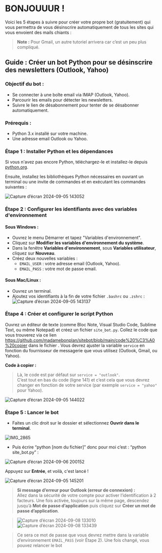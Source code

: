 # BONJOUUUR !

Voici les 5 étapes à suivre pour créer votre propre bot (gratuitement) qui vous permettra de vous désinscrire automatiquement de tous les sites qui vous envoient des mails chiants :

> **Note :** Pour Gmail, un autre tutoriel arrivera car c’est un peu plus compliqué.

## Guide : Créer un bot Python pour se désinscrire des newsletters (Outlook, Yahoo)

### Objectif du bot :
- Se connecter à une boîte email via IMAP (Outlook, Yahoo).
- Parcourir les emails pour détecter les newsletters.
- Suivre le lien de désabonnement pour tenter de se désabonner automatiquement.

### Prérequis :
- Python 3.x installé sur votre machine.
- Une adresse email Outlook ou Yahoo.

### Étape 1 : Installer Python et les dépendances
Si vous n'avez pas encore Python, téléchargez-le et installez-le depuis [python.org](https://www.python.org/downloads/).

Ensuite, installez les bibliothèques Python nécessaires en ouvrant un terminal ou une invite de commandes et en exécutant les commandes suivantes :

![Capture d’écran 2024-09-05 143052](https://github.com/user-attachments/assets/fc1b9b61-6012-4c3e-a696-38bb8ba549b9)

### Étape 2 : Configurer les identifiants avec des variables d'environnement

#### Sous Windows :
- Ouvrez le menu Démarrer et tapez "Variables d'environnement".
- Cliquez sur **Modifier les variables d'environnement du système**.
- Dans la fenêtre **Variables d'environnement**, sous **Variables utilisateur**, cliquez sur **Nouveau**.
- Créez deux nouvelles variables :
  - `EMAIL_USER` : votre adresse email (Outlook, Yahoo).
  - `EMAIL_PASS` : votre mot de passe email.

#### Sous Mac/Linux :
- Ouvrez un terminal.
- Ajoutez vos identifiants à la fin de votre fichier `.bashrc` ou `.zshrc` :
![Capture d’écran 2024-09-05 143137](https://github.com/user-attachments/assets/05ecb932-9c34-4e47-893f-44340aaf2916)


### Étape 4 : Créer et configurer le script Python
Ouvrez un éditeur de texte (comme Bloc Note, Visual Studio Code, Sublime Text, ou même Notepad) et créez un fichier `site_bot.py`. Collez le code que vous trouverez via ce lien https://github.com/madamebonplan/sitebot/blob/main/code%20%C3%A0%20copier dans le fichier . Vous devrez ajuster la variable `service` en fonction du fournisseur de messagerie que vous utilisez (Outlook, Gmail, ou Yahoo).

**Code à copier :**
> Là, le code est par défaut sur `service = "outlook"`.  
> C’est tout en bas du code (ligne 141) et c’est cela que vous devrez changer en fonction de votre service (par exemple `service = "yahoo"` pour Yahoo).

![Capture d’écran 2024-09-05 144022](https://github.com/user-attachments/assets/c251226c-addc-4f71-8638-7f13b6a3d49a)

### Étape 5 : Lancer le bot
- Faites un clic droit sur le dossier et sélectionnez **Ouvrir dans le terminal**.
  
 ![IMG_2865](https://github.com/user-attachments/assets/6c1d66fb-15de-4b62-aa8c-f7304344db14)

- Puis écrire “python [nom du fichier]” donc pour moi c’est : “python site_bot.py” :
  
![Capture d’écran 2024-09-06 200152](https://github.com/user-attachments/assets/5dc51e67-103c-46d9-aa1c-34736eef3ed3)



Appuyez sur **Entrée**, et voilà, c'est lancé !

![Capture d’écran 2024-09-05 145201](https://github.com/user-attachments/assets/f04826a3-1bd7-4d9c-ba53-79bd21f40cd5)

> **Si message d’erreur pour Outlook (erreur de connexion) :**  
> Allez dans la sécurité de votre compte pour activer l’identification à 2 facteurs. Une fois activée, toujours sur la même page, descendez jusqu’à **Mot de passe d’application** puis cliquez sur **Créer un mot de passe d’application**.

>![Capture d’écran 2024-09-08 133010](https://github.com/user-attachments/assets/cb52b23d-6ef7-4825-aa01-87dcb70c9e8d)
![Capture d’écran 2024-09-08 133439](https://github.com/user-attachments/assets/2efc257a-c972-49fe-803e-aa6efb7409e6)

> Ce sera ce mot de passe que vous devrez mettre dans la variable d’environnement `EMAIL_PASS` (voir Étape 2).
Une fois changé, vous pouvez relancer le bot
